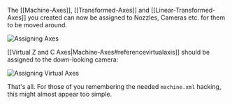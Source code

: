 The [[Machine-Axes]], [[Transformed-Axes]] and [[Linear-Transformed-Axes]] you created can now be assigned to Nozzles, Cameras etc. for them to be moved around. 

![Assigning Axes](https://user-images.githubusercontent.com/9963310/96019319-aac0d680-0e4c-11eb-9ad2-35a3705e9c1d.png)

[[Virtual Z and C Axes|Machine-Axes#referencevirtualaxis]] should be assigned to the down-looking camera: 

![Assigning Virtual Axes](https://user-images.githubusercontent.com/9963310/96020598-8f56cb00-0e4e-11eb-9b67-dabd73a5f2cf.png)

That's all. For those of you remembering the needed `machine.xml` hacking, this might almost appear too simple. 